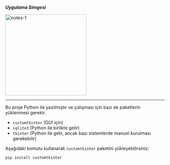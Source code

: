 ***Uygulama Simgesi***
 
 <img width="256" height="256" alt="notes-1" src="https://github.com/user-attachments/assets/eb16ffa2-7575-4238-88db-28a4b2d1dbd9" />

------------------------------

Bu proje Python ile yazılmıştır ve çalışması için bazı ek paketlerin yüklenmesi gerekir.

- `customtkinter` (GUI için)
- `sqlite3` (Python ile birlikte gelir)
- `tkinter` (Python ile gelir, ancak bazı sistemlerde manuel kurulması gerekebilir)

Aşağıdaki komutu kullanarak `customtkinter` paketini yükleyebilirsiniz:

```bash
pip install customtkinter
```


